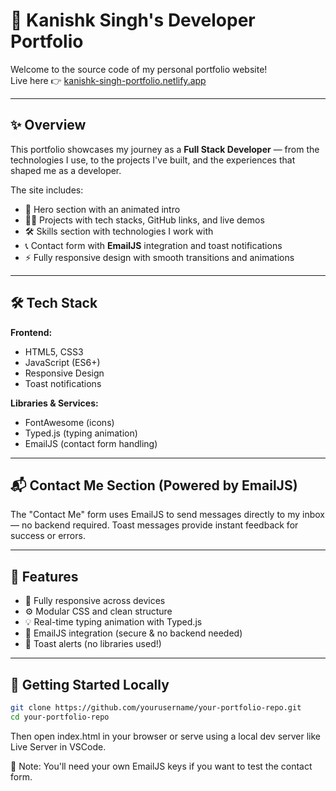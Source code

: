 # 💼 Kanishk Singh's Developer Portfolio

Welcome to the source code of my personal portfolio website!  
Live here 👉 [kanishk-singh-portfolio.netlify.app](https://kanishk-singh-portfolio.netlify.app/)

---

## ✨ Overview

This portfolio showcases my journey as a **Full Stack Developer** — from the technologies I use, to the projects I've built, and the experiences that shaped me as a developer.

The site includes:

- 🌟 Hero section with an animated intro
- 🧑‍💻 Projects with tech stacks, GitHub links, and live demos
- 🛠 Skills section with technologies I work with
- 📞 Contact form with **EmailJS** integration and toast notifications
- ⚡ Fully responsive design with smooth transitions and animations

---

## 🛠 Tech Stack

**Frontend:**
- HTML5, CSS3
- JavaScript (ES6+)
- Responsive Design
- Toast notifications

**Libraries & Services:**
- FontAwesome (icons)
- Typed.js (typing animation)
- EmailJS (contact form handling)

---

## 📬 Contact Me Section (Powered by EmailJS)

The "Contact Me" form uses EmailJS to send messages directly to my inbox — no backend required. Toast messages provide instant feedback for success or errors.

---

## 🧩 Features

- 📱 Fully responsive across devices
- ⚙️ Modular CSS and clean structure
- 💡 Real-time typing animation with Typed.js
- 📨 EmailJS integration (secure & no backend needed)
- 🔔 Toast alerts (no libraries used!)

---

## 🚀 Getting Started Locally

```bash
git clone https://github.com/yourusername/your-portfolio-repo.git
cd your-portfolio-repo
```

Then open index.html in your browser or serve using a local dev server like Live Server in VSCode.

📌 Note: You'll need your own EmailJS keys if you want to test the contact form.
